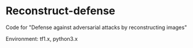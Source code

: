 # Reconstruct-defense
Code for "Defense against adversarial attacks by reconstructing images"

Environment: tf1.x, python3.x
